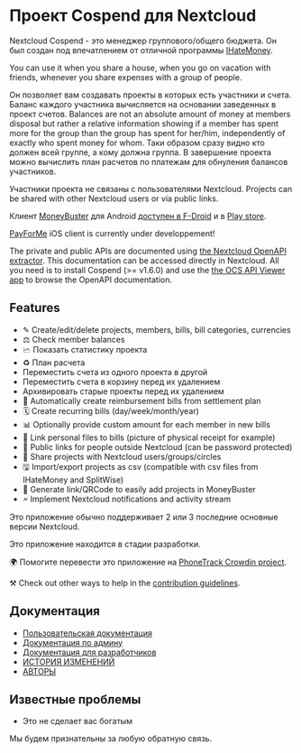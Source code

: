 # Проект Cospend для Nextcloud

Nextcloud Cospend - это менеджер группового/общего бюджета. Он был создан под впечатлением от отличной программы [IHateMoney](https://github.com/spiral-project/ihatemoney/).

You can use it when you share a house, when you go on vacation with friends, whenever you share expenses with a group of people.

Он позволяет вам создавать проекты в которых есть участники и счета. Баланс каждого участника вычисляется на основании заведенных в проект счетов. Balances are not an absolute amount of money at members disposal but rather a relative information showing if a member has spent more for the group than the group has spent for her/him, independently of exactly who spent money for whom. Таки образом сразу видно кто должен всей группе, а кому должна группа. В завершение проекта можно вычислить план расчетов по платежам для обнуления балансов участников.

Участники проекта не связаны с пользователями Nextcloud. Projects can be shared with other Nextcloud users or via public links.

Клиент [MoneyBuster](https://gitlab.com/eneiluj/moneybuster) для Android [ доступен в F-Droid](https://f-droid.org/packages/net.eneiluj.moneybuster/) и в [Play store](https://play.google.com/store/apps/details?id=net.eneiluj.moneybuster).

[PayForMe](https://github.com/mayflower/PayForMe) iOS client is currently under developpement!

The private and public APIs are documented using [the Nextcloud OpenAPI extractor](https://github.com/nextcloud/openapi-extractor/). This documentation can be accessed directly in Nextcloud. All you need is to install Cospend (>= v1.6.0) and use the [the OCS API Viewer app](https://apps.nextcloud.com/apps/ocs_api_viewer) to browse the OpenAPI documentation.

## Features

* ✎ Create/edit/delete projects, members, bills, bill categories, currencies
* ⚖ Check member balances
* 🗠 Показать статистику проекта
* ♻ План расчета
* Переместить счета из одного проекта в другой
* Переместить счета в корзину перед их удалением
* Архивировать старые проекты перед их удалением
* 🎇 Automatically create reimbursement bills from settlement plan
* 🗓 Create recurring bills (day/week/month/year)
* 📊 Optionally provide custom amount for each member in new bills
* 🔗 Link personal files to bills (picture of physical receipt for example)
* 👩 Public links for people outside Nextcloud (can be password protected)
* 👫 Share projects with Nextcloud users/groups/circles
* 🖫 Import/export projects as csv (compatible with csv files from IHateMoney and SplitWise)
* 🔗 Generate link/QRCode to easily add projects in MoneyBuster
* 🗲 Implement Nextcloud notifications and activity stream

Это приложение обычно поддерживает 2 или 3 последние основные версии Nextcloud.

Это приложение находится в стадии разработки.

🌍 Помогите перевести это приложение на [PhoneTrack Crowdin project](https://crowdin.com/project/moneybuster).

⚒ Check out other ways to help in the [contribution guidelines](https://github.com/julien-nc/cospend-nc/blob/master/CONTRIBUTING.md).

## Документация

* [Пользовательская документация](https://github.com/julien-nc/cospend-nc/blob/master/docs/user.md)
* [Документация по админу](https://github.com/julien-nc/cospend-nc/blob/master/docs/admin.md)
* [Документация для разработчиков](https://github.com/julien-nc/cospend-nc/blob/master/docs/dev.md)
* [ИСТОРИЯ ИЗМЕНЕНИЙ](https://github.com/julien-nc/cospend-nc/blob/master/CHANGELOG.md#change-log)
* [АВТОРЫ](https://github.com/julien-nc/cospend-nc/blob/master/AUTHORS.md#authors)

## Известные проблемы

* Это не сделает вас богатым

Мы будем признательны за любую обратную связь.

